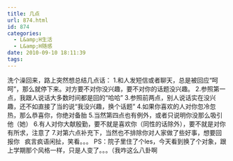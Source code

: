 ```yaml
---
title: 几点
url: 874.html
id: 874
categories:
  - L&amp;H生活
  - L&amp;H随感
date: 2010-09-10 18:11:39
tags:
---
```


洗个澡回来，路上突然想总结几点话： 1.和人发短信或者聊天，总是被回应“呵呵”，那么就停下来。对方要不对你没兴趣，要不对你的话题没兴趣。 2.参照第一点，我跟人说话大多数时间都是回的“哈哈” 3.参照前两点，别人说话实在没兴趣，还不如直接了当的说“我没兴趣，换个话题” 4.如果你喜欢的人对你忽冷忽热，那么恭喜你，你绝对备胎 5.当然第四点也有例外，或者只说明你没那么吸引他（她） 6.有人对你大献殷勤，要不就是喜欢你（同性的话除外），要不就是对你有所求，注意了 7.对第六点补充下，当然也不排除你对人家做了些好事，想要回报你   疯言疯语闲扯，笑看。。。 PS：院子里住了个les，今天看到换了个对象，跟上学期那个风格一样，只是人变了。。。（我咋这么八卦啊